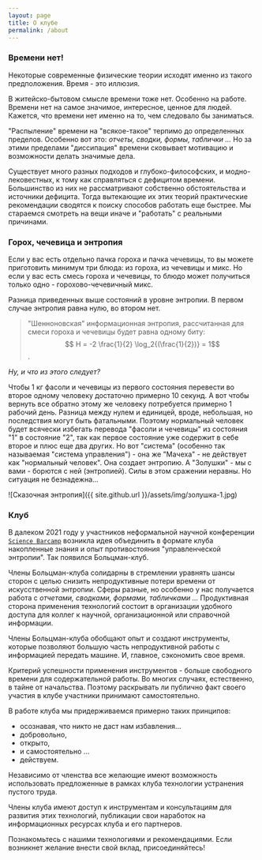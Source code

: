 ```yaml
---
layout: page
title: О клубе
permalink: /about
---
```



### Времени нет!

Некоторые современные физические теории исходят именно из такого предположения. Время - это иллюзия.

В житейско-бытовом смысле времени тоже нет. Особенно на работе. Времени нет на самое значимое, интересное, ценное для людей. Кажется, что времени нет именно на то, чем следовало бы заниматься.

"Распыление" времени на "всякое-такое" терпимо до определенных пределов. Особенно вот это: *отчеты, сводки, формы, таблички ...* Но за этими пределами "диссипация" времени сковывает мотивацию и возможности делать значимые дела.  

Существует много разных подходов и глубоко-философских, и модно-лековестных, к тому как справляться с дефицитом времени. Большинство из них не рассматривают собственно обстоятельства и источники дефицита. Тогда вытекающие их этих теорий практические рекомендации сводятся к поиску способов работать еще быстрее.  Мы стараемся смотреть на вещи иначе и "работать" с реальными причинами.

### Горох, чечевица и энтропия

Если у вас есть отдельно пачка гороха и пачка чечевицы, то вы можете приготовить минимум три блюда: из гороха, из чечевицы и микс. Но если у вас есть смесь гороха и чечевицы, то блюдо может получиться только одно - горохово-чечевичный микс.

Разница приведенных выше состояний в уровне энтропии. В первом случае энтропия равна нулю, во втором нет.

> "Шенноновская" информационная энтропия, рассчитанная для смеси гороха и чечевицы будет равна одному биту:
> $$ H = -2 \frac{1}{2} \log_2{(\frac{1}{2})} = 1$$.

*Ну, и что из этого следует?*

Чтобы 1 кг фасоли и чечевицы из первого состояния перевести во второе  одному человеку достаточно примерно 10 секунд. А вот чтобы вернуть все обратно этому же человеку потребуется примерно 1 рабочий день. Разница между нулем и единицей, вроде, небольшая, но последствия могут быть фатальными. Поэтому нормальный человек будет всячески избегать перевода "фасоли и чечевицы" из состояния "1" в состояние "2", так как первое состояние уже содержит в себе второе и плюс еще два других. Но вот "система" (особенно так называемая "система управления") - она же "Мачеха" - не действует как "нормальный человек". Она  создает энтропию. А "Золушки" - мы с вами - борются с ней (энтропией). Силы в этом сражении неравны. Но ситуация не безнадежна...

![Сказочная энтропия]({{ site.github.url }}/assets/img/золушка-1.jpg)

### Клуб

В далеком 2021 году у участников неформальной научной конференции [`Science Barcamp`](https://science-barcamp.ru/topic_2) возникла идея объединить в формате клуба накопленные знания и опыт противостояния "управленческой энтропии". Так появился Больцман-клуб.

Члены Больцман-клуба солидарны в стремлении уравнять шансы сторон с целью снизить непродуктивные потери времени от искусственной энтропии. Сферы разные, но особенно у нас получается работа с *отчетами, сводками, формами, табличками ...* Продуктивная сторона применения технологий состоит в организации удобного доступа для коллег к научной, организационной или справочной информации.

Члены Больцман-клуба обобщают опыт и создают инструменты, которые позволяют большую часть непродуктивной работы с информацией передать машине. И, главное, сэкономить свое время.

Критерий успешности применения инструментов - больше свободного времени для содержательной работы. Во многих случаях, естественно, в тайне от начальства. Поэтому раскрывать ли публично факт своего участия в клубе участники принимают самостоятельно.

В работе клуба мы придерживаемся примерно таких принципов:

- осознавая, что никто не даст нам избавления...
- добровольно,
- открыто,
- и самостоятельно ...
- действуем.

Независимо от членства все желающие имеют возможность использовать предложенные в рамках клуба технологии устранения пустого труда.

Члены клуба имеют доступ к инструментам и консультациям для развития этих технологий, публикации свои наработок на информационных ресурсах клуба и его партнеров.

Познакомьтесь с нашими технологиями и рекомендациями. Если возникнет желание внести свой вклад, присоединяйтесь!
